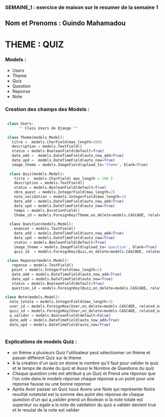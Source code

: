 ### SEMAINE_1 : exercice de maison sur le resumer de la semaine 1
## Nom et Prenoms : Guindo Mahamadou
# THEME : QUIZ

### Models :
   * Users
   * Theme
   * Quiz
   * Question
   * Reponse
   * Note
   
### Creation des champs des Models :
```python

 class Users:
      "" Class Users de Django ""
   
 class Theme(models.Model):
   titre =  models.CharField(max_length=100)
   description = models.TextField()
   status = models.BooleanField(default=True)
   date_add =  models.DateTimeField(auto_now_add=True)
   date_upd =  models.DateTimeField(auto_now=True)
   image_theme = models.ImageField(upload_to='theme', blank=True)
     
  class Quiz(models.Model):
    titre =  models.CharField( max_length = 100 )
    description = models.TextField()
    status = models.BooleanField(default=True)
    nbre_quest = models.IntegerField(max_length=2)
    note_validation = models.IntegerField(max_length=3)
    date_add = models.DateTimeField(auto_now_add=True)
    date_upd = models.DateTimeField(auto_now=True)
    temps = models.DurationField()
    theme_id = models.ForeignKey(Theme,on_delete=models.CASCADE, related_name='theme_quiz')
     
  class Question(models.Model):
    enoncet = models.TextField()
    date_add = models.DateTimeField(auto_now_add=True)
    date_upd = models.DateTimeField(auto_now=True)
    status = models.BooleanField(default=True)
    image_theme = models.ImageField(upload_to='question', blank=True)
    quiz_id  = models.ForeignKey(Quiz,on_delete=models.CASCADE, related_name='quiz_question')
        
 class Reponse(models.Model):
   reponse = models.TextField()
   point = models.IntegerField(max_length=2)
   date_add = models.DateTimeField(auto_now_add=True)
   date_upd = models.DateTimeField(auto_now=True)
   status = models.BooleanField(default=True)
   question_id = models.ForeignKey(Quiz,on_delete=models.CASCADE, related_name='question_reponse')
   
class Note(models.Model):
  note_totale = models.IntegerField(max_length=3)
  user_id = models.ForeignKey(User,on_delete=models.CASCADE, related_name='user_note')
  quiz_id = models.ForeignKey(User,on_delete=models.CASCADE, related_name='quiz_resultat')
  a_valider = models.BooleanField(default=False)
  date_add = models.DateTimeField(auto_now_add=True)
  date_upd = models.DateTimeField(auto_now=True)
      

```
### Explications de models Quiz  :
* un thème a plusieurs Quiz l'utilisateur peut sélectionner un thème et passer différent Quiz sur le thème
* A la création d'un quiz on donne le nombre qu'il faut pour valider le quiz et le temps de durée du quiz et Aussi le Nombre de Questions du quiz
* Chaque question crée est  attribué a un Quiz et Prend une réponse que l'on crée dans le models réponse chaque réponse a un point pour une reponse fausse ou une bonne reponse 
* Après Avoir passer un Quiz nous Avons une Note qui représente Notre resultat notetotal est la somme des point des réponse de chaque question d'un qui a_valider prend un Boolean si la note totale est superieur ou egale a la note de validation du quiz a valider devient true et le resulat  de la note est valider 








